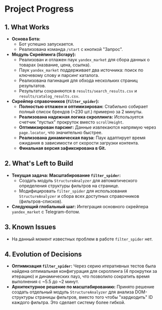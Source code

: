 # Project Progress

## 1. What Works

*   **Основа Бота:**
    *   Бот успешно запускается.
    *   Реализована команда `/start` с кнопкой "Запрос".
*   **Модуль Скрейпинга (Scrapy):**
    *   Реализован и отлажен паук `yandex_market` для сбора данных о товарах (название, цена, ссылка).
    *   Паук `yandex_market` поддерживает два источника: поиск по ключевому слову и парсинг каталога.
    *   Реализована пагинация для обхода нескольких страниц результатов.
    *   Результаты сохраняются в `results/search_results.csv` и `results/catalog_results.csv`.
*   **Скрейпер справочников (`filter_spider`):**
    *   **Полностью отлажен и оптимизирован:** Стабильно собирает полный список брендов (~230 шт.) примерно за 2 минуты.
    *   **Реализована надежная логика скроллинга:** Используется счетчик "пустых" прокруток вместо `scrollHeight`.
    *   **Оптимизирован парсинг:** Данные извлекаются напрямую через `page.locator`, что значительно быстрее.
    *   **Реализована динамическая пауза:** Паук адаптирует время ожидания в зависимости от скорости загрузки контента.
    *   **Финальная версия зафиксирована в Git.**

## 2. What's Left to Build

*   **Текущая задача: Масштабирование `filter_spider`:**
    *   Создать модуль `StructureAnalyzer` для автоматического определения структуры фильтров на странице.
    *   Модифицировать `filter_spider` для использования `StructureAnalyzer` и сбора всех доступных справочников (фильтров-списков).
*   **Следующий глобальный шаг:** Интеграция основного скрейпера `yandex_market` с Telegram-ботом.

## 3. Known Issues

*   На данный момент известных проблем в работе `filter_spider` нет.

## 4. Evolution of Decisions

*   **Оптимизация `filter_spider`:** Через серию итеративных тестов была найдена оптимальная конфигурация для скроллинга (4 прокрутки за итерацию) и динамических пауз, что позволило сократить время выполнения с ~5.5 до ~2 минут.
*   **Архитектурное решение по масштабированию:** Принято решение создать отдельный модуль `StructureAnalyzer` для анализа DOM-структуры страницы фильтров, вместо того чтобы "хардкодить" ID каждого фильтра. Это сделает систему более гибкой.